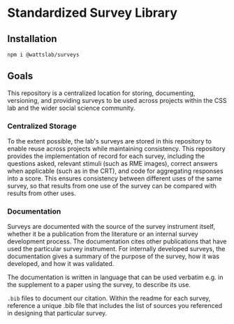 # Standardized Survey Library

## Installation
`npm i @wattslab/surveys`

## Goals

This repository is a centralized location for storing, documenting, versioning, and providing surveys to be used across projects within the CSS lab and the wider social science community. 

### Centralized Storage
To the extent possible, the lab's surveys are stored in this repository to enable reuse across projects while maintaining consistency. This repository provides the implementation of record for each survey, including the questions asked, relevant stimuli (such as RME images), correct answers when applicable (such as in the CRT), and code for aggregating responses into a score. This ensures consistency between different uses of the same survey, so that results from one use of the survey can be compared with results from other uses.

### Documentation
Surveys are documented with the source of the survey instrument itself, whether it be a publication from the literature or an internal survey development process. The documentation cites other publications that have used the particular survey instrument. For internally developed surveys, the documentation gives a summary of the purpose of the survey, how it was developed, and how it was validated.

The documentation is written in language that can be used verbatim e.g. in the supplement to a paper using the survey, to describe its use. 

`.bib` files to document our citation. Within the readme for each survey, reference a unique .bib file that includes the list of sources you referenced in designing that particular survey. 


